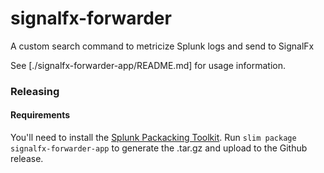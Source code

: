 # signalfx-forwarder
A custom search command to metricize Splunk logs and send to SignalFx


See [./signalfx-forwarder-app/README.md] for usage information.

### Releasing

#### Requirements
You'll need to install the [Splunk Packacking Toolkit](https://dev.splunk.com/enterprise/docs/releaseapps/packagingtoolkit/installpkgtoolkit).
Run `slim package signalfx-forwarder-app` to generate the .tar.gz and upload to the Github release.
